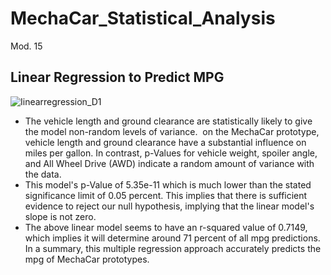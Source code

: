 # MechaCar_Statistical_Analysis
Mod. 15

## Linear Regression to Predict MPG 

![Iinearregression_D1](https://user-images.githubusercontent.com/93439516/155818801-3798bf22-8af5-4c0e-be53-794ebeda8449.png)

* The vehicle length and ground clearance are statistically likely to give the model non-random levels of variance.  on the MechaCar prototype, vehicle length and ground clearance have a substantial influence on miles per gallon. In contrast, p-Values for vehicle weight, spoiler angle, and All Wheel Drive (AWD) indicate a random amount of variance with the data.
* This model's p-Value of 5.35e-11 which is much lower than the stated significance limit of 0.05 percent. This implies that there is sufficient evidence to reject our null hypothesis, implying that the linear model's slope is not zero.
* The above linear model seems to have an r-squared value of 0.7149, which implies it will determine around 71 percent of all mpg predictions. In a summary, this multiple regression approach accurately predicts the mpg of MechaCar prototypes.
